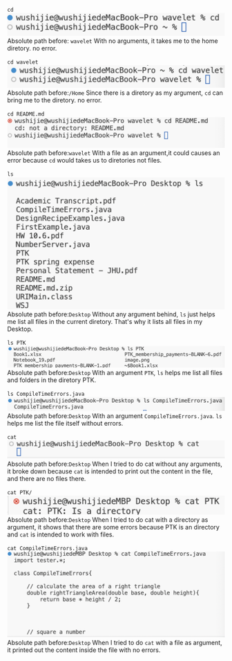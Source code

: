`cd`
![Image](WeChat3cddaaf6087aac6d8d492887f829cba8.png)
Absolute path before: `wavelet`
With no arguments, it takes me to the home diretory.
no error.

`cd wavelet`
![Image](WeChatc128289071e07651dacb18a92c936315.png)
Absolute path before:`/Home`
Since there is a diretory as my argument, `cd` can bring me to the diretory.
no error.

`cd README.md`
![Image](WeChatffddf02ba04d15fd565c11f350870839.png)
Absolute path before:`wavelet`
With a file as an argument,it could causes an error because `cd` would takes us to diretories not files.

`ls`
![Image](ls.png)
Absolute path before:`Desktop`
Without any argument behind, `ls` just helps me list all files in the current diretory. That's why it lists all files in my Desktop.

`ls PTK`
![Image](lsptk.png)
Absolute path before:`Desktop`
With an argument `PTK`, `ls` helps me list all files and folders in the diretory PTK.

`ls CompileTimeErrors.java`
![Image](lsjava.png)
Absolute path before:`Desktop`
With an argument `CompileTimeErrors.java`. `ls` helps me list the file itself without errors.

`cat`
![Image](cat.png)
Absolute path before:`Desktop`
When I tried to do cat without any arguments, it broke down because `cat` is intended to print out the content in the file, and there are no files there. 

`cat PTK/`
![Image](catPTK.png)
Absolute path before:`Desktop`
When I tried to do cat with a directory as argument, it shows that there are some errors because PTK is an directory and `cat` is intended to work with files.

`cat CompileTimeErrors.java `
![Image](catjava.png)
Absolute path before:`Desktop`
When I tried to do `cat` with a file as argument, it printed out the content inside the file with no errors.
